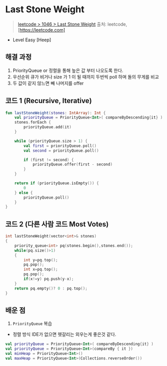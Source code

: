 # Last Stone Weight

> [leetcode > 1046 > Last Stone Weight](https://leetcode.com/problems/last-stone-weight)
> 출처: leetcode, [https://leetcode.com]

- Level Easy [Heep]

## 해결 과정

1. PriorityQueue or 정렬을 통해 높은 값 부터 나오도록 한다.
2. 우선순위 큐가 비거나 size 가 1 이 될 때까지 두번씩 poll 하며 돌의 무게를 비교
3. 두 값이 같지 않느면 빼 나머지를 offer


## 코드 1 (Recursive, Iterative)

```kotlin (Recursive)
fun lastStoneWeight(stones: IntArray): Int {
    val priorityQueue = PriorityQueue<Int>( compareByDescending{it} )
    stones.forEach {
        priorityQueue.add(it)
    }

    while (priorityQueue.size > 1) {
        val first = priorityQueue.poll()
        val second = priorityQueue.poll()

        if (first != second) {
            priorityQueue.offer(first - second)
        }
    }

    return if (priorityQueue.isEmpty()) {
        0
    } else {
        priorityQueue.poll()
    }
}
```

## 코드 2 (다른 사람 코드 Most Votes)

```c++
int lastStoneWeight(vector<int>& stones) 
{
    priority_queue<int> pq(stones.begin(),stones.end());
    while(pq.size()>1)
    {
        int y=pq.top();
        pq.pop();
        int x=pq.top();
        pq.pop();
        if(x!=y) pq.push(y-x);
    }
    return pq.empty()? 0 : pq.top();
}
```

## 배운 점
1. `PriorityQueue` 복습
- 정렬 방식 IDE가 없으면 헷갈리는 외우는게 좋은것 같다.
```Kotlin
val priorityQueue = PriorityQueue<Int>( compareByDescending{it} )
val priorityQueue = PriorityQueue<Int>(compareBy { it })
val minHeap = PriorityQueue<Int>()
val maxHeap = PriorityQueue<Int>(Collections.reverseOrder())
```

